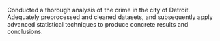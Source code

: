 Conducted a thorough analysis of the crime in the city of Detroit. Adequately preprocessed and cleaned datasets, and subsequently apply advanced statistical techniques to produce concrete results and conclusions.
